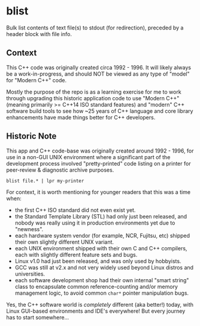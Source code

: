 # blist

Bulk list contents of text file(s) to stdout (for redirection), preceded by a header block with file info.

## Context

This C++ code was originally created circa 1992 - 1996.
It will likely always be a work-in-progress, and should NOT be viewed as any type of "model" for "Modern C++" code.

Mostly the purpose of the repo is as a learning exercise for me to work through
 upgrading this historic application code to use
 "Modern C++" (meaning primarily >= C++14 ISO standard features)
 and "modern" C++ software build tools
 to see how ~25 years of C++ language and core library enhancements have made things better for C++ developers.

## Historic Note

This app and C++ code-base was originally created around 1992 - 1996,
 for use in a non-GUI UNIX environment 
 where a significant part of the development process involved
 "pretty-printed" code listing on a printer for peer-review & diagnostic archive purposes.

```shell script
blist file.* | lpr my-printer
``` 

For context, it is worth mentioning for younger readers that this was a time when: 
* the first C++ ISO standard did not even exist yet.
* the Standard Template Library (STL) had only just been released, and nobody was really using it in production environments yet due to "newness".
* each hardware system vendor (for example, NCR, Fujitsu, etc) shipped their own slightly different UNIX variant. 
* each UNIX environment shipped with their own C and C++ compilers, each with slightly different feature sets and bugs.
* Linux v1.0 had just been released, and was only used by hobbyists. 
* GCC was still at v2.x and not very widely used beyond Linux distros and universities.
* each software development shop had their own internal "smart string" class to encapsulate common reference-counting and/or memory management logic, to avoid common `char*` pointer manipulation bugs.

Yes, the C++ software world is _completely_ different (aka better!) today,
 with Linux GUI-based environments and IDE's everywhere!
But every journey has to start somewhere...
